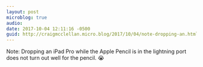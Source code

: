 ```yaml
---
layout: post
microblog: true
audio: 
date: 2017-10-04 12:11:16 -0500
guid: http://craigmcclellan.micro.blog/2017/10/04/note-dropping-an.html
---
```

Note: Dropping an iPad Pro while the Apple Pencil is in the lightning port does not turn out well for the pencil. 😭
